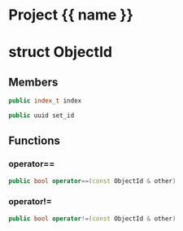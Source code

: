 <script setup>
import {useRoute} from 'vitepress'
const {path} = useRoute()
const tokens = path.split('/')
const words = tokens[2].split('-');
for (let i = 0; i < words.length; i++) {
    words[i] = words[i].charAt(0).toUpperCase() + words[i].slice(1);
    words[i] = words[i].replace('geode', 'Geode')
}
const name = words.join('-');
</script>
# Project {{ name }}

# struct ObjectId


## Members

```cpp
public index_t index

```

```cpp
public uuid set_id

```



## Functions

### operator==

```cpp
public bool operator==(const ObjectId & other)
```


### operator!=

```cpp
public bool operator!=(const ObjectId & other)
```




